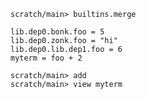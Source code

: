 ``` ucm :hide
scratch/main> builtins.merge
```

``` unison
lib.dep0.bonk.foo = 5
lib.dep0.zonk.foo = "hi"
lib.dep0.lib.dep1.foo = 6
myterm = foo + 2
```

``` ucm
scratch/main> add
scratch/main> view myterm
```
